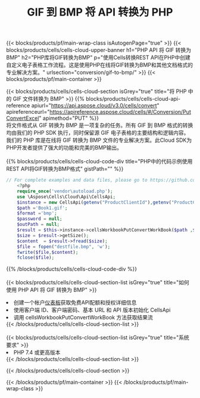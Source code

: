 ﻿---
title: GIF 到 BMP 将 API 转换为 PHP
description: 使用Aspose.Cells Cloud SDK for PHP将GIF格式文件转换为BMP格式文件。
url: /zh/php/conversion/gif-to-bmp/
---
{{< blocks/products/pf/main-wrap-class isAutogenPage="true" >}}
{{< blocks/products/cells/cells-cloud-upper-banner h1="PHP API 将 GIF 转换为 BMP" h2="PHP库将GIF转换为BMP" p="使用Cells转换REST API在PHP中创建自定义电子表格工作流程。这是使用PHP在线将GIF转换为BMP和其他文档格式的专业解决方案。" urlsection="conversion/gif-to-bmp/" >}}
{{< blocks/products/pf/main-container >}}

{{< blocks/products/cells/cells-cloud-section isGrey="true" title="将 PHP 中的 GIF 文件转换为 BMP" >}}
{{% blocks/products/cells/cells-cloud-api-reference apiurl="https://api.aspose.cloud/v3.0/cells/convert" apireferenceurl="https://apireference.aspose.cloud/cells/#/Conversion/PutConvertExcel" apimethod="PUT" %}}
<br/>
将文件格式从 GIF 转换为 BMP 是一项复杂的任务。所有 GIF 到 BMP 格式的转换均由我们的 PHP SDK 执行，同时保留源 GIF 电子表格的主要结构和逻辑内容。我们的 PHP 库是在线将 GIF 转换为 BMP 文件的专业解决方案。此Cloud SDK为PHP开发者提供了强大的功能和完美的BMP输出。
<br/>
<br/>
{{% blocks/products/cells/cells-cloud-code-div title="PHP中的代码示例使用REST API将GIF转换为BMP格式" gistPath="" %}}
 
```php
// For complete examples and data files, please go to https://github.com/aspose-cells-cloud/aspose-cells-cloud-php/
    <?php
    require_once('vendor\autoload.php');
    use \Aspose\Cells\Cloud\Api\CellsApi;
    $instance = new CellsApi(getenv("ProductClientId"),getenv("ProductClientSecret"));
    $path ='Book1.gif';    
    $format ='bmp';
    $password = null;
    $outPath = null;      
    $result = $this->instance->cellsWorkbookPutConvertWorkBook($path ,$format, $password,  $outPath);
    $size = $result->getSize();
    $content  = $result->fread($size);
    $file = fopen("destfile.bmp", 'w');
    fwrite($file,$content);
    fclose($file);
```
 
{{% /blocks/products/cells/cells-cloud-code-div %}}
<br/>
<br/>
{{< blocks/products/cells/cells-cloud-section-list isGrey="true" title="如何使用 PHP API 将 GIF 转换为 BMP" >}}
<li>创建一个帐户<a href="https://dashboard.aspose.cloud/">仪表板</a>获取免费API配额和授权详细信息</li>
<li>使用客户端 ID、客户端密码、基本 URL 和 API 版本初始化 CellsApi</li>
<li>调用 cellsWorkbookPutConvertWorkBook 方法获取结果流</li>
{{< /blocks/products/cells/cells-cloud-section-list >}}
<br/>
<br/>
{{< blocks/products/cells/cells-cloud-section-list isGrey="true" title="系统要求" >}}
<li>PHP 7.4 或更高版本</li>
{{< /blocks/products/cells/cells-cloud-section-list >}}

{{< /blocks/products/cells/cells-cloud-section >}}

{{< /blocks/products/pf/main-container >}}
{{< /blocks/products/pf/main-wrap-class >}}
